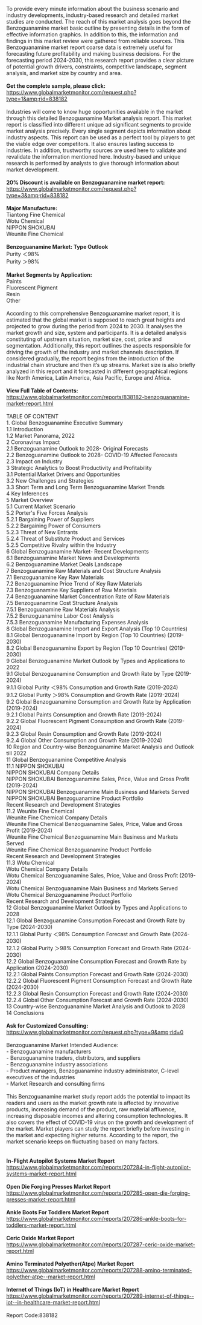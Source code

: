 To provide every minute information about the business scenario and industry developments, industry-based research and detailed market studies are conducted. The reach of this market analysis goes beyond the Benzoguanamine market basic outline by presenting details in the form of effective information graphics. In addition to this, the information and findings in this market review were gathered from reliable sources. This Benzoguanamine market report coarse data is extremely useful for forecasting future profitability and making business decisions. For the forecasting period 2024-2030, this research report provides a clear picture of potential growth drivers, constraints, competitive landscape, segment analysis, and market size by country and area.<br /><br /><strong>Get the complete sample, please click:</strong><br /><a href="https://www.globalmarketmonitor.com/request.php?type=1&amp;rid=838182">https://www.globalmarketmonitor.com/request.php?type=1&amp;rid=838182</a><br /><br />Industries will come to know huge opportunities available in the market through this detailed Benzoguanamine Market analysis report. This market report is classified into different unique ad significant segments to provide market analysis precisely. Every single segment depicts information about industry aspects. This report can be used as a perfect tool by players to get the viable edge over competitors. It also ensures lasting success to industries. In addition, trustworthy sources are used here to validate and revalidate the information mentioned here. Industry-based and unique research is performed by analysts to give thorough information about market development.<br /><br /><strong>20% Discount is available on Benzoguanamine market report:</strong><br /><a href="https://www.globalmarketmonitor.com/request.php?type=3&amp;rid=838182">https://www.globalmarketmonitor.com/request.php?type=3&amp;rid=838182</a><br /><br /><strong>Major Manufacture:</strong><br /> Tiantong Fine Chemical <br />Wotu Chemical <br />NIPPON SHOKUBAI <br />Weunite Fine Chemical <br /><br /><strong>Benzoguanamine Market: Type Outlook</strong><br />Purity ＜98% <br />Purity ＞98% <br /><br /><strong>Market Segments by Application:</strong><br />Paints <br />Fluorescent Pigment <br />Resin <br />Other <br /><br />According to this comprehensive Benzoguanamine market report, it is estimated that the global market is supposed to reach great heights and projected to grow during the period from 2024 to 2030. It analyses the market growth and size, system and participants. It is a detailed analysis constituting of upstream situation, market size, cost, price and segmentation. Additionally, this report outlines the aspects responsible for driving the growth of the industry and market channels description. If considered gradually, the report begins from the introduction of the industrial chain structure and then it’s up streams. Market size is also briefly analyzed in this report and it forecasted in different geographical regions like North America, Latin America, Asia Pacific, Europe and Africa. <br /><br /><strong>View Full Table of Contents:</strong><br /><a href="https://www.globalmarketmonitor.com/reports/838182-benzoguanamine-market-report.html">https://www.globalmarketmonitor.com/reports/838182-benzoguanamine-market-report.html</a><br /><br />TABLE OF CONTENT<br />1. Global Benzoguanamine Executive Summary<br />1.1 Introduction<br />1.2 Market Panorama, 2022<br />2 Coronavirus Impact<br />2.1 Benzoguanamine Outlook to 2028- Original Forecasts<br />2.2 Benzoguanamine Outlook to 2028- COVID-19 Affected Forecasts<br />2.3 Impact on Industry<br />3 Strategic Analytics to Boost Productivity and Profitability<br />3.1 Potential Market Drivers and Opportunities<br />3.2 New Challenges and Strategies<br />3.3 Short Term and Long Term Benzoguanamine Market Trends<br />4 Key Inferences<br />5 Market Overview<br />5.1 Current Market Scenario<br />5.2 Porter's Five Forces Analysis<br />5.2.1 Bargaining Power of Suppliers<br />5.2.2 Bargaining Power of Consumers<br />5.2.3 Threat of New Entrants<br />5.2.4 Threat of Substitute Product and Services<br />5.2.5 Competitive Rivalry within the Industry<br />6 Global Benzoguanamine Market- Recent Developments<br />6.1 Benzoguanamine Market News and Developments<br />6.2 Benzoguanamine Market Deals Landscape<br />7 Benzoguanamine Raw Materials and Cost Structure Analysis<br />7.1 Benzoguanamine Key Raw Materials<br />7.2 Benzoguanamine Price Trend of Key Raw Materials<br />7.3 Benzoguanamine Key Suppliers of Raw Materials<br />7.4 Benzoguanamine Market Concentration Rate of Raw Materials<br />7.5 Benzoguanamine Cost Structure Analysis<br />7.5.1 Benzoguanamine Raw Materials Analysis<br />7.5.2 Benzoguanamine Labor Cost Analysis<br />7.5.3 Benzoguanamine Manufacturing Expenses Analysis<br />8 Global Benzoguanamine Import and Export Analysis (Top 10 Countries)<br />8.1 Global Benzoguanamine Import by Region (Top 10 Countries) (2019-2030)<br />8.2 Global Benzoguanamine Export by Region (Top 10 Countries) (2019-2030)<br />9 Global Benzoguanamine Market Outlook by Types and Applications to 2022<br />9.1 Global Benzoguanamine Consumption and Growth Rate by Type (2019-2024)<br />9.1.1 Global Purity ＜98% Consumption and Growth Rate (2019-2024)<br />9.1.2 Global Purity ＞98% Consumption and Growth Rate (2019-2024)<br />9.2 Global Benzoguanamine Consumption and Growth Rate by Application (2019-2024)<br />9.2.1  Global Paints Consumption and Growth Rate (2019-2024)<br />9.2.2  Global Fluorescent Pigment Consumption and Growth Rate (2019-2024)<br />9.2.3  Global Resin Consumption and Growth Rate (2019-2024)<br />9.2.4  Global Other Consumption and Growth Rate (2019-2024)<br />10 Region and Country-wise Benzoguanamine Market Analysis and Outlook till 2022<br />11 Global Benzoguanamine Competitive Analysis<br />11.1 NIPPON SHOKUBAI<br />NIPPON SHOKUBAI Company Details<br />NIPPON SHOKUBAI Benzoguanamine Sales, Price, Value and Gross Profit (2019-2024)<br />NIPPON SHOKUBAI Benzoguanamine Main Business and Markets Served<br />NIPPON SHOKUBAI Benzoguanamine Product Portfolio<br />Recent Research and Development Strategies<br />11.2 Weunite Fine Chemical<br />Weunite Fine Chemical Company Details<br />Weunite Fine Chemical Benzoguanamine Sales, Price, Value and Gross Profit (2019-2024)<br />Weunite Fine Chemical Benzoguanamine Main Business and Markets Served<br />Weunite Fine Chemical Benzoguanamine Product Portfolio<br />Recent Research and Development Strategies<br />11.3 Wotu Chemical<br />Wotu Chemical Company Details<br />Wotu Chemical Benzoguanamine Sales, Price, Value and Gross Profit (2019-2024)<br />Wotu Chemical Benzoguanamine Main Business and Markets Served<br />Wotu Chemical Benzoguanamine Product Portfolio<br />Recent Research and Development Strategies<br />12 Global Benzoguanamine Market Outlook by Types and Applications to 2028<br />12.1 Global Benzoguanamine Consumption Forecast and Growth Rate by Type (2024-2030)<br />12.1.1 Global Purity ＜98% Consumption Forecast and Growth Rate (2024-2030)<br />12.1.2 Global Purity ＞98% Consumption Forecast and Growth Rate (2024-2030)<br />12.2 Global Benzoguanamine Consumption Forecast and Growth Rate by Application (2024-2030)<br />12.2.1 Global Paints Consumption Forecast and Growth Rate (2024-2030)<br />12.2.2 Global Fluorescent Pigment Consumption Forecast and Growth Rate (2024-2030)<br />12.2.3 Global Resin Consumption Forecast and Growth Rate (2024-2030)<br />12.2.4 Global Other Consumption Forecast and Growth Rate (2024-2030)<br />13 Country-wise Benzoguanamine Market Analysis and Outlook to 2028<br />14 Conclusions<br /><br /><strong>Ask for Customized Consulting:</strong><br /><a href="https://www.globalmarketmonitor.com/request.php?type=9&amp;rid=0">https://www.globalmarketmonitor.com/request.php?type=9&amp;rid=0</a><br /><br />Benzoguanamine Market Intended Audience:<br />- Benzoguanamine manufacturers<br />- Benzoguanamine traders, distributors, and suppliers<br />- Benzoguanamine industry associations<br />- Product managers, Benzoguanamine industry administrator, C-level executives of the industries<br />- Market Research and consulting firms<br /><br />This Benzoguanamine market study report adds the potential to impact its readers and users as the market growth rate is affected by innovative products, increasing demand of the product, raw material affluence, increasing disposable incomes and altering consumption technologies. It also covers the effect of COVID-19 virus on the growth and development of the market. Market players can study the report briefly before investing in the market and expecting higher returns. According to the report, the market scenario keeps on fluctuating based on many factors.  <br /><br /><strong><br /></strong><strong>In-Flight Autopilot Systems Market Report</strong><br /><a href="https://www.globalmarketmonitor.com/reports/207284-in-flight-autopilot-systems-market-report.html">https://www.globalmarketmonitor.com/reports/207284-in-flight-autopilot-systems-market-report.html</a><br /><br /><strong>Open Die Forging Presses Market Report</strong><br /><a href="https://www.globalmarketmonitor.com/reports/207285-open-die-forging-presses-market-report.html">https://www.globalmarketmonitor.com/reports/207285-open-die-forging-presses-market-report.html</a><br /><br /><strong>Ankle Boots For Toddlers Market Report</strong><br /><a href="https://www.globalmarketmonitor.com/reports/207286-ankle-boots-for-toddlers-market-report.html">https://www.globalmarketmonitor.com/reports/207286-ankle-boots-for-toddlers-market-report.html</a><br /><br /><strong>Ceric Oxide Market Report</strong><br /><a href="https://www.globalmarketmonitor.com/reports/207287-ceric-oxide-market-report.html">https://www.globalmarketmonitor.com/reports/207287-ceric-oxide-market-report.html</a><br /><br /><strong>Amino Terminated Polyether(Atpe) Market Report</strong><br /><a href="https://www.globalmarketmonitor.com/reports/207288-amino-terminated-polyether-atpe--market-report.html">https://www.globalmarketmonitor.com/reports/207288-amino-terminated-polyether-atpe--market-report.html</a><br /><br /><strong>Internet of Things (IoT) in Healthcare Market Report</strong><br /><a href="https://www.globalmarketmonitor.com/reports/207289-internet-of-things--iot--in-healthcare-market-report.html">https://www.globalmarketmonitor.com/reports/207289-internet-of-things--iot--in-healthcare-market-report.html</a><br /><br />Report Code:838182</p>
